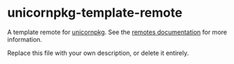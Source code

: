# unicornpkg-template-remote

A template remote for [unicornpkg](https://unicornpkg.github,io). See the [remotes documentation](https://unicornpkg.github.io/package-remotes.html) for more information.

Replace this file with your own description, or delete it entirely.

